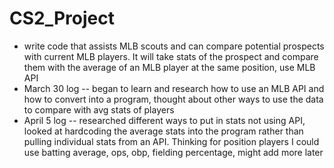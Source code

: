 # CS2_Project
- write code that assists MLB scouts and can compare potential prospects with current MLB players. It will take stats of the prospect and compare them with the average of an MLB player at the same position, use MLB API
- March 30 log -- began to learn and research how to use an MLB API and how to convert into a program, thought about other ways to use the data to compare with avg stats of players
- April 5 log -- researched different ways to put in stats not using API, looked at hardcoding the average stats into the program rather than pulling individual stats from an API. Thinking for position players I could use batting average, ops, obp, fielding percentage, might add more later
